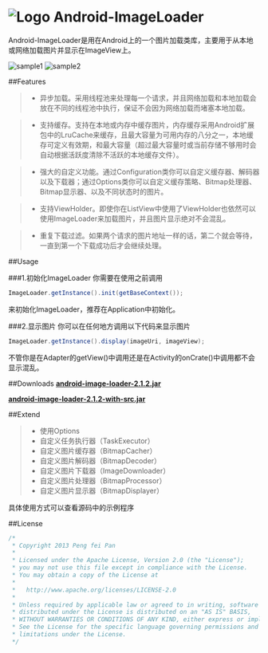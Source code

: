 # ![Logo](https://github.com/xiaopansky/Android-ImageLoader/raw/master/res/drawable-mdpi/ic_launcher.png) Android-ImageLoader

Android-ImageLoader是用在Android上的一个图片加载类库，主要用于从本地或网络加载图片并显示在ImageView上。

![sample1](https://github.com/xiaopansky/Android-ImageLoader/raw/master/docs/sample1.png)
![sample2](https://github.com/xiaopansky/Android-ImageLoader/raw/master/docs/sample2.png)

##Features

>* 异步加载。采用线程池来处理每一个请求，并且网络加载和本地加载会放在不同的线程池中执行，保证不会因为网络加载而堵塞本地加载。

>* 支持缓存。支持在本地或内存中缓存图片，内存缓存采用Android扩展包中的LruCache来缓存，且最大容量为可用内存的八分之一，本地缓存可定义有效期，和最大容量（超过最大容量时或当前存储不够用时会自动根据活跃度清除不活跃的本地缓存文件）。

>* 强大的自定义功能。通过Configuration类你可以自定义缓存器、解码器以及下载器；通过Options类你可以自定义缓存策略、Bitmap处理器、Bitmap显示器、以及不同状态时的图片。

>* 支持ViewHolder。即使你在ListView中使用了ViewHolder也依然可以使用ImageLoader来加载图片，并且图片显示绝对不会混乱。

>* 重复下载过滤。如果两个请求的图片地址一样的话，第二个就会等待，一直到第一个下载成功后才会继续处理。


##Usage

###1.初始化ImageLoader
你需要在使用之前调用
```java
ImageLoader.getInstance().init(getBaseContext());
```
来初始化ImageLoader，推荐在Application中初始化。

###2.显示图片
你可以在任何地方调用以下代码来显示图片
```java
ImageLoader.getInstance().display(imageUri, imageView);
```
不管你是在Adapter的getView()中调用还是在Activity的onCrate()中调用都不会显示混乱。

##Downloads
**[android-image-loader-2.1.2.jar](https://github.com/xiaopansky/Android-ImageLoader/raw/master/releases/android-image-loader-2.1.2.jar)**

**[android-image-loader-2.1.2-with-src.jar](https://github.com/xiaopansky/Android-ImageLoader/raw/master/releases/android-image-loader-2.1.2-with-src.jar)**

##Extend
>* 使用Options
>* 自定义任务执行器（TaskExecutor）
>* 自定义图片缓存器（BitmapCacher）
>* 自定义图片解码器（BitmapDecoder）
>* 自定义图片下载器（ImageDownloader）
>* 自定义图片处理器（BitmapProcessor）
>* 自定义图片显示器（BitmapDisplayer）

具体使用方式可以查看源码中的示例程序


##License
```java
/*
 * Copyright 2013 Peng fei Pan
 * 
 * Licensed under the Apache License, Version 2.0 (the "License");
 * you may not use this file except in compliance with the License.
 * You may obtain a copy of the License at
 * 
 *   http://www.apache.org/licenses/LICENSE-2.0
 * 
 * Unless required by applicable law or agreed to in writing, software
 * distributed under the License is distributed on an "AS IS" BASIS,
 * WITHOUT WARRANTIES OR CONDITIONS OF ANY KIND, either express or implied.
 * See the License for the specific language governing permissions and
 * limitations under the License.
 */
```
